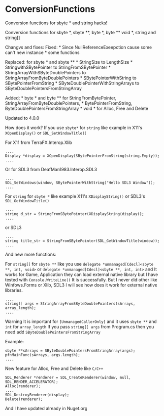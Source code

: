 # ConversionFunctions

Conversion functions for sbyte * and string hacks!

Conversion functions for sbyte *, sbyte **, byte *, byte ** void *, string and string[]

 Changvs and fixes:
 Fixed: 
    * Since NullReferenceExeepction cause some can't new instance
    * some functions

 Replaced: for sbyte * and sbyte **
    * StringSize to LengthSize
    * StringwithSBytePointer to StringFromSBytePointer
    * StringArrayWithSByteDoublePointers to StringArrayFromByteDoublePointers
    * SBytePointerWithString to SBytePointerFromString
    * SByteDoublePointerWithStringArrays to SByteDoublePointersFromStringArray
 
 Added;
    * byte * and byte ** for StringFromBytePointer, StringArrayFromByteDoublePointers,
    * BytePointerFromString, ByteDoublePointersFromStringArray
    * void * for Alloc, Free and Delete
     
 Updated to 4.0.0

How does it work?
If you use `sbyte*` for `string` like example in X11's `XOpenDisplay()` or `SDL_SetWindowTitle()`

For X11 from TerraFX.Interop.Xlib
```
....
Display *display = XOpenDisplay(SBytePointerFromString(string.Empty));
....
```
Or for SDL3 from DeafMan1983.Interop.SDL3
```
....
SDL_SetWindows(window, SBytePointerWithString("Hello SDL3 Window"));
....
```

For `string` for `sbyte *` like example X11's `XDisplayString()` or SDL3's `SDL_GetWindowTitle()`
```
....
string d_str = StringFromSBytePointer(XDisplayString(display));
....
```
or SDL3
```
....
string title_str = StringFromSBytePointer(SDL_GetWindowTitle(window));
....
```

And new more functions:

For `string[]` for `sbyte **` like you use `delegate *unmanaged[Cdecl]<sbyte **, int, void>` or `delegate *unmanaged[Cdecl]<sbyte **, int, int>` and It works for Game, Application they can load external native library but I have tested with `Console.WriteLine()` It is successfully. But I never did other like Winfows.Forms or Xlib, SDL3 I will see how does it work for external native libraries.
```
....
string[] args = StringArrayFromSByteDoublePointers(sArrays, array_length);
....
```
Warning It is important for `[UnmanagedCallerOnly]` and it uses `sbyte **` and `int` for `array_length`
If you pass `string[] args` from Program.cs then you need add `SByteDoublePointersFromStringArray`

Example:
```
sbyte **sArrays = SByteDoublePointersFromStringArray(args);
pfnMainFunc(sArrays, args.length);
....
```
New feature for Alloc, Free and Delete like `C/C++`
```
SDL_Renderer *renderer = SDL_CreateRenderer(window, null, SDL_RENDER_ACCELERATOR);
Alloc(renderer);
....
SDL_DestroyRenderer(display);
Delete(renderer);
```

And I have updated already in Nuget.org
